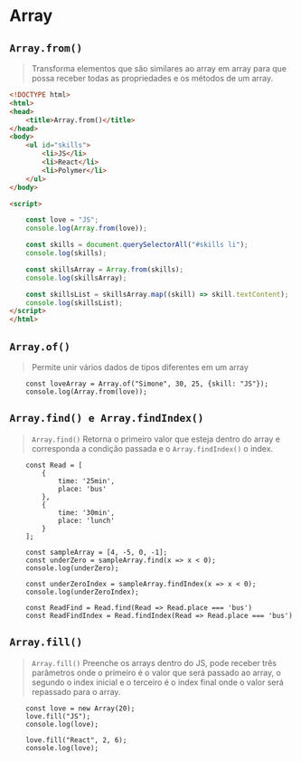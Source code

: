 # Array

## `Array.from()`

> Transforma elementos que são similares ao array em array para que possa receber todas as propriedades e os métodos de um array.

```HTML
<!DOCTYPE html>
<html>
<head>
    <title>Array.from()</title>
</head>
<body>
    <ul id="skills">
        <li>JS</li>
        <li>React</li>
        <li>Polymer</li>
    </ul>
</body>

<script>

    const love = "JS";
    console.log(Array.from(love));

    const skills = document.querySelectorAll("#skills li");
    console.log(skills);

    const skillsArray = Array.from(skills);
    console.log(skillsArray);

    const skillsList = skillsArray.map((skill) => skill.textContent);
    console.log(skillsList);
</script>
</html>
```

## `Array.of()`

> Permite unir vários dados de tipos diferentes em um array

```JS
    const loveArray = Array.of("Simone", 30, 25, {skill: "JS"});
    console.log(Array.from(love));
```

## `Array.find() e Array.findIndex()`

> `Array.find()` Retorna o primeiro valor que esteja dentro do array e corresponda a condição passada e o `Array.findIndex()` o index.

```JS
    const Read = [
        {
            time: '25min',
            place: 'bus'
        },
        {
            time: '30min',
            place: 'lunch'
        }
    ];

    const sampleArray = [4, -5, 0, -1];
    const underZero = sampleArray.find(x => x < 0);
    console.log(underZero);

    const underZeroIndex = sampleArray.findIndex(x => x < 0);
    console.log(underZeroIndex);

    const ReadFind = Read.find(Read => Read.place === 'bus')
    const ReadFindIndex = Read.findIndex(Read => Read.place === 'bus')
```

## `Array.fill()`

> `Array.fill()` Preenche os arrays dentro do JS, pode receber três parâmetros onde o primeiro é o valor que será passado ao array, o segundo o index inicial e o terceiro é o index final onde o valor será repassado para o array.

```JS
    const love = new Array(20);
    love.fill("JS");
    console.log(love);

    love.fill("React", 2, 6);
    console.log(love);
```
